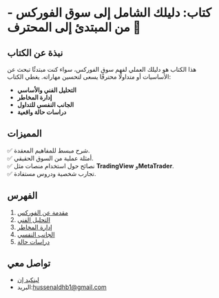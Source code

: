 # كتاب: دليلك الشامل إلى سوق الفوركس - من المبتدئ إلى المحترف 📘 

## **نبذة عن الكتاب**  
هذا الكتاب هو دليلك العملي لفهم سوق الفوركس، سواء كنت مبتدئًا تبحث عن الأساسيات أو متداولًا محترفًا يسعى لتحسين مهاراته. يغطي الكتاب:  
- **التحليل الفني والأساسي**  
- **إدارة المخاطر**  
- **الجانب النفسي للتداول**  
- **دراسات حالة واقعية**  

## **المميزات**  
✅ شرح مبسط للمفاهيم المعقدة.  
✅ أمثلة عملية من السوق الحقيقي.  
✅ نصائح حول استخدام منصات مثل **TradingView** و**MetaTrader**.  
✅ تجارب شخصية ودروس مستفادة.  

## **الفهرس**  
1. [مقدمة عن الفوركس](#مقدمة)  
2. [التحليل الفني](#التحليل-الفني)  
3. [إدارة المخاطر](#إدارة-المخاطر)  
4. [الجانب النفسي](#الجانب-النفسي)  
5. [دراسات حالة](#دراسات-حالة)  

## **تواصل معي**  
- [لينكيد إن]((https://www.linkedin.com/in/hussen-aldhb-1133b6321/))  
- البريد:hussenaldhb1@gmail.com 
